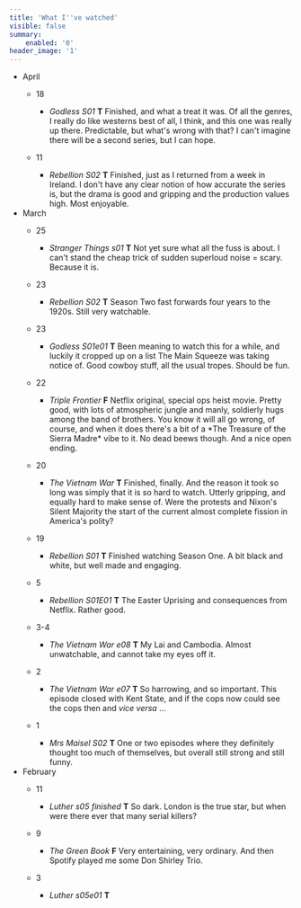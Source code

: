 ```yaml
---
title: 'What I''ve watched'
visible: false
summary:
    enabled: '0'
header_image: '1'
---
```


 <!-- Outer List -->
<ul class="log">
    <li class="log-month">April</li>
    <ul class="log-entry">
        <li class="log-day">18</li>
            <ul>
              <li class="log-item"><em>Godless S01</em> <strong>T</strong> Finished, and what a treat it was. Of all the genres, I really do like westerns best of all, I think, and this one was really up there. Predictable, but what's wrong with that? I can't imagine there will be a second series, but I can hope.</li>
            </ul>
         </ul>
         <ul class="log-entry">
        <li class="log-day">11</li>
            <ul>
              <li class="log-item"><em>Rebellion S02</em> <strong>T</strong> Finished, just as I returned from a week in Ireland. I don't have any clear notion of how accurate the series is, but the drama is good and gripping and the production values high. Most enjoyable.</li>
            </ul>
         </ul>
<li class="log-month">March</li>
    <ul class="log-entry">
        <li class="log-day">25</li>
          <ul>
            <li class="log-item"><em>Stranger Things s01</em> <strong>T</strong> Not yet sure what all the fuss is about. I can't stand the cheap trick of sudden superloud noise = scary. Because it is.</li>
          </ul>
    </ul>
<ul class="log-entry">
    <li class="log-day">23</li>
    <ul>
      <li class="log-item"><em>Rebellion S02</em> <strong>T</strong> Season Two fast forwards four years to the 1920s. Still very watchable.</li>
    </ul>
  </ul> 
  <ul class="log-entry">
    <li class="log-day">23</li>
    <ul>
      <li class="log-item"><em>Godless S01e01</em> <strong>T</strong> Been meaning to watch this for a while, and luckily it cropped up on a list The Main Squeeze was taking notice of. Good cowboy stuff, all the usual tropes. Should be fun.</li>
    </ul>
  </ul>  <ul class="log-entry">
    <li class="log-day">22</li>
    <ul>
      <li class="log-item"><em>Triple Frontier</em> <strong>F</strong> Netflix original, special ops heist movie. Pretty good, with lots of atmospheric jungle and manly, soldierly hugs among the band of brothers. You know it will all go wrong, of course, and when it does there's a bit of a *The Treasure of the Sierra Madre* vibe to it. No dead beews though. And a nice open ending.</li>
    </ul>
  </ul>   <ul class="log-entry">
    <li class="log-day">20</li>
    <ul>
      <li class="log-item"><em>The Vietnam War</em> <strong>T</strong> Finished, finally. And the reason it took so long was simply that it is so hard to watch. Utterly gripping, and equally hard to make sense of. Were the protests and Nixon's Silent Majority the start of the current almost complete fission in America's polity?</li>
    </ul>
  </ul>
  <ul class="log-entry">
    <li class="log-day">19</li>
    <ul>
      <li class="log-item"><em>Rebellion S01</em> <strong>T</strong> Finished watching Season One. A bit black and white, but well made and engaging.</li>
    </ul>
  </ul>
  <ul class="log-entry">
    <li class="log-day">5</li>
    <ul>
      <li class="log-item"><em>Rebellion S01E01</em> <strong>T</strong> The Easter Uprising and consequences from Netflix. Rather good.</li>
    </ul>
  </ul>
  <ul class="log-entry">
    <li class="log-day">3-4</li>
    <ul>
      <li class="log-item"><em>The Vietnam War e08</em> <strong>T</strong> My Lai and Cambodia. Almost unwatchable, and cannot take my eyes off it.</li>
    </ul>
  </ul> 
<ul class="log-entry">
    <li class="log-day">2</li>
    <ul>
      <li class="log-item"><em>The Vietnam War e07</em> <strong>T</strong> So harrowing, and so important. This episode closed with Kent State, and if the cops now could see the cops then and <em>vice versa</em> ...</li>
    </ul>
  </ul>

<ul class="log-entry">
    <li class="log-day">1</li>
    <ul>
      <li class="log-item"><em>Mrs Maisel S02</em> <strong>T</strong> One or two episodes where they definitely thought too much of themselves, but overall still strong and still funny. </li>
    </ul>
  </ul>
    <li class="log-month">February</li>
    <ul class="log-entry">
    <li class="log-day">11</li>
    <ul>
      <li class="log-item"><em>Luther s05 finished</em> <strong>T</strong> So dark. London is the true star, but when were there ever that many serial killers?</li>
    </ul>
  </ul>
<ul class="log-entry">
    <li class="log-day">9</li>
    <ul>
      <li class="log-item"><em>The Green Book</em> <strong>F</strong> Very entertaining, very ordinary. And then Spotify played me some Don Shirley Trio. </li>
    </ul>
  </ul>
<ul class="log-entry">
    <li class="log-day">3</li>
    <ul>
      <li class="log-item"><em>Luther s05e01</em> <strong>T</strong> </li>
    </ul>
  </ul>

  
</ul>

